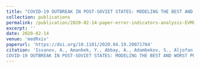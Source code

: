 ```yaml
---
title: "COVID-19 OUTBREAK IN POST-SOVIET STATES: MODELING THE BEST AND WORST POSSIBLE SCENARIOS"
collection: publications
permalink: /publication/2020-02-14-paper-error-indicators-analysis-EVMFEM
excerpt: ''
date: 2020-02-14
venue: 'medRxiv'
paperurl: 'https://doi.org/10.1101/2020.04.19.20071704'
citation: 'Issanov, A., Amanbek, Y., Abbay, A., Adambekov, S., Aljofan, M., Kashkynbayev, A., & Gaipov, A. (2020). 
COVID-19 OUTBREAK IN POST-SOVIET STATES: MODELING THE BEST AND WORST POSSIBLE SCENARIOS. medRxiv.'
---
```



